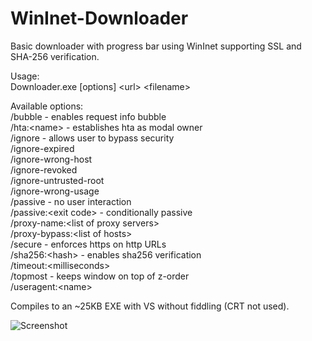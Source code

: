 WinInet-Downloader
========

Basic downloader with progress bar using WinInet supporting SSL and SHA-256 verification.

Usage:  
Downloader.exe [options] &lt;url&gt; &lt;filename&gt;

Available options:  
/bubble - enables request info bubble  
/hta:&lt;name&gt; - establishes hta as modal owner  
/ignore - allows user to bypass security  
/ignore-expired  
/ignore-wrong-host  
/ignore-revoked  
/ignore-untrusted-root  
/ignore-wrong-usage  
/passive - no user interaction  
/passive:&lt;exit code&gt; - conditionally passive  
/proxy-name:&lt;list of proxy servers&gt;  
/proxy-bypass:&lt;list of hosts&gt;  
/secure - enforces https on http URLs  
/sha256:&lt;hash&gt; - enables sha256 verification  
/timeout:&lt;milliseconds&gt;  
/topmost - keeps window on top of z-order  
/useragent:&lt;name&gt;

Compiles to an ~25KB EXE with VS without fiddling (CRT not used).

![Screenshot](https://github.com/datadiode/WinInet-Downloader/blob/master/screenshot.png)

